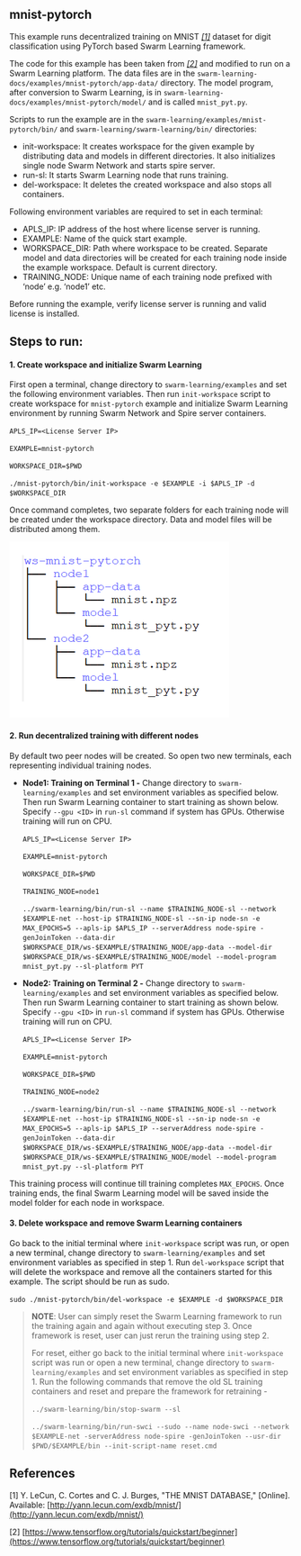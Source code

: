 ## mnist-pytorch

This example runs decentralized training on MNIST *[[1]](README.md#References)* dataset for digit classification using PyTorch based Swarm Learning framework.

The code for this example has been taken from *[[2]](README.md#References)* and modified to run on a Swarm Learning platform. The data files are in the ``swarm-learning-docs/examples/mnist-pytorch/app-data/`` directory. The model program, after conversion to Swarm Learning, is in ``swarm-learning-docs/examples/mnist-pytorch/model/`` and is called ``mnist_pyt.py``. 

Scripts to run the example are in the ``swarm-learning/examples/mnist-pytorch/bin/`` and ``swarm-learning/swarm-learning/bin/`` directories:
- init-workspace: It creates workspace for the given example by distributing data and models in different directories. It also initializes single node Swarm Network and starts spire server.
- run-sl: It starts Swarm Learning node that runs training.
- del-workspace: It deletes the created workspace and also stops all containers.
  
Following environment variables are required to set in each terminal:
-	APLS_IP: IP address of the host where license server is running. 
-	EXAMPLE: Name of the quick start example.
-	WORKSPACE_DIR: Path where workspace to be created. Separate model and data directories will be created for each training node inside the example workspace. Default is current directory.
-	TRAINING_NODE: Unique name of each training node prefixed with ‘node’ e.g. ‘node1’ etc.

Before running the example, verify license server is running and valid license is installed.

## Steps to run:
#### 1.	Create workspace and initialize Swarm Learning 
First open a terminal, change directory to ``swarm-learning/examples`` and set the following environment variables. Then run ``init-workspace`` script to create workspace for ``mnist-pytorch`` example and initialize Swarm Learning environment by running Swarm Network and Spire server containers.

   ``APLS_IP=<License Server IP>``
   
   ``EXAMPLE=mnist-pytorch``

   ``WORKSPACE_DIR=$PWD``

   ``./mnist-pytorch/bin/init-workspace -e $EXAMPLE -i $APLS_IP -d $WORKSPACE_DIR``
   
   Once command completes, two separate folders for each training node will be created under the workspace directory. Data and model files will be distributed among them.
    
   ![mnist-pytorch-workspace](../figs/mnist-pytorch-workspace.png)
 
#### 2.	Run decentralized training with different nodes
By default two peer nodes will be created.  So open two new terminals, each representing individual training nodes. 

-	**Node1: Training on Terminal 1 -**
Change directory to ``swarm-learning/examples`` and set environment variables as specified below. Then run Swarm Learning container to start training as shown below. Specify ``--gpu <ID>`` in ``run-sl`` command if system has GPUs. Otherwise training will run on CPU.
   
    ``APLS_IP=<License Server IP>``
   
    ``EXAMPLE=mnist-pytorch``

    ``WORKSPACE_DIR=$PWD``

    ``TRAINING_NODE=node1``

    ``../swarm-learning/bin/run-sl --name $TRAINING_NODE-sl --network $EXAMPLE-net --host-ip $TRAINING_NODE-sl --sn-ip node-sn -e MAX_EPOCHS=5 --apls-ip $APLS_IP --serverAddress node-spire -genJoinToken --data-dir $WORKSPACE_DIR/ws-$EXAMPLE/$TRAINING_NODE/app-data --model-dir $WORKSPACE_DIR/ws-$EXAMPLE/$TRAINING_NODE/model --model-program mnist_pyt.py --sl-platform PYT``
  
-	**Node2: Training on Terminal 2 -**
Change directory to ``swarm-learning/examples`` and set environment variables as specified below. Then run Swarm Learning container to start training as shown below. Specify ``--gpu <ID>`` in ``run-sl`` command if system has GPUs. Otherwise training will run on CPU.
   
    ``APLS_IP=<License Server IP>``
   
    ``EXAMPLE=mnist-pytorch``

    ``WORKSPACE_DIR=$PWD``

    ``TRAINING_NODE=node2``

    ``../swarm-learning/bin/run-sl --name $TRAINING_NODE-sl --network $EXAMPLE-net --host-ip $TRAINING_NODE-sl --sn-ip node-sn -e MAX_EPOCHS=5 --apls-ip $APLS_IP --serverAddress node-spire -genJoinToken --data-dir $WORKSPACE_DIR/ws-$EXAMPLE/$TRAINING_NODE/app-data --model-dir $WORKSPACE_DIR/ws-$EXAMPLE/$TRAINING_NODE/model --model-program mnist_pyt.py --sl-platform PYT``
   
This training process will continue till training completes ``MAX_EPOCHS``. Once training ends, the final Swarm Learning model will be saved inside the model folder for each node in workspace. 
  
#### 3.	Delete workspace and remove Swarm Learning containers
Go back to the initial terminal where ``init-workspace`` script was run, or open a new terminal, change directory to ``swarm-learning/examples`` and set environment variables as specified in step 1. Run ``del-workspace`` script that will delete the workspace and remove all the containers started for this example. The script should be run as sudo.

   ``sudo ./mnist-pytorch/bin/del-workspace -e $EXAMPLE -d $WORKSPACE_DIR``

  >**NOTE**: User can simply reset the Swarm Learning framework to run the training again and again without executing step 3. Once framework is reset, user can just rerun the training using step 2.
  >
  >For reset, either go back to the initial terminal where ``init-workspace`` script was run or open a new terminal, change directory to ``swarm-learning/examples`` and set environment variables as specified in step 1. Run the following commands that remove the old SL training containers and reset and prepare the framework for retraining -
  >
  >``../swarm-learning/bin/stop-swarm --sl``
  >
  >``../swarm-learning/bin/run-swci --sudo --name node-swci --network $EXAMPLE-net -serverAddress node-spire -genJoinToken --usr-dir $PWD/$EXAMPLE/bin --init-script-name reset.cmd``

## References
[1]	Y. LeCun, C. Cortes and C. J. Burges, "THE MNIST DATABASE," [Online]. Available: [http://yann.lecun.com/exdb/mnist/](http://yann.lecun.com/exdb/mnist/)

[2] [https://www.tensorflow.org/tutorials/quickstart/beginner](https://www.tensorflow.org/tutorials/quickstart/beginner)
